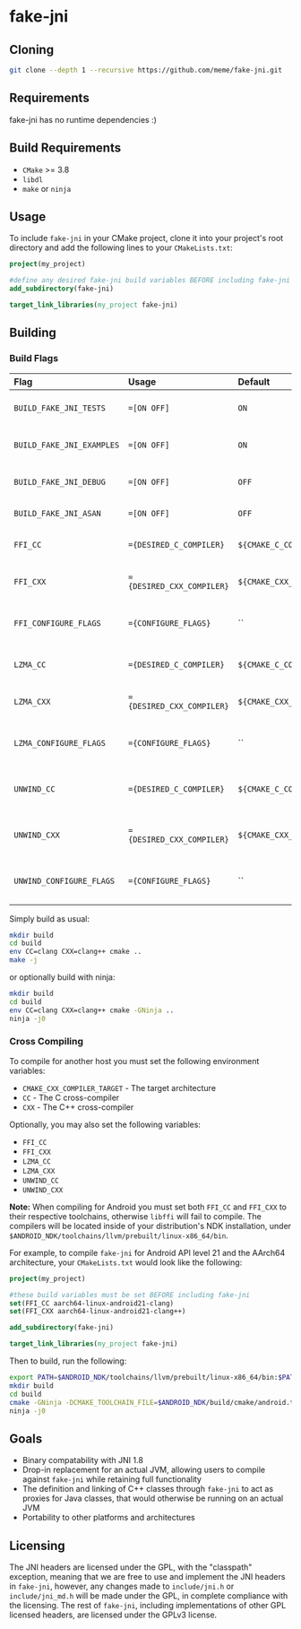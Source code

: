 # fake-jni

## Cloning
```sh
git clone --depth 1 --recursive https://github.com/meme/fake-jni.git
```

## Requirements
fake-jni has no runtime dependencies :)

## Build Requirements
 - `CMake` >= 3.8
 - `libdl`
 - `make` or `ninja`

## Usage
To include `fake-jni` in your CMake project, clone it into your project's root directory and add the following lines to your `CMakeLists.txt`:
```cmake
project(my_project)

#define any desired fake-jni build variables BEFORE including fake-jni
add_subdirectory(fake-jni)

target_link_libraries(my_project fake-jni)
```

## Building
### Build Flags
| Flag | Usage | Default | Description |
| :- | :- | :- | :- |
| `BUILD_FAKE_JNI_TESTS` | `=[ON OFF]` | `ON` | Builds and runs the test suite |
| `BUILD_FAKE_JNI_EXAMPLES` | `=[ON OFF]` | `ON` | Builds and runs the examples |
| `BUILD_FAKE_JNI_DEBUG` | `=[ON OFF]` | `OFF` | Builds a debug release |
| `BUILD_FAKE_JNI_ASAN` | `=[ON OFF]` | `OFF` | Builds with ASAN |
| `FFI_CC` | `={DESIRED_C_COMPILER}` | `${CMAKE_C_COMPILER}` | Set the C compiler for `libffi` |
| `FFI_CXX` | `={DESIRED_CXX_COMPILER}` | `${CMAKE_CXX_COMPILER}` | Set the C++ compiler for `libffi` |
| `FFI_CONFIGURE_FLAGS` | `={CONFIGURE_FLAGS}` | `` | Set the configure flags for `libffi` |
| `LZMA_CC` | `={DESIRED_C_COMPILER}` | `${CMAKE_C_COMPILER}` | Set the C compiler for `liblzma` |
| `LZMA_CXX` | `={DESIRED_CXX_COMPILER}` | `${CMAKE_CXX_COMPILER}` | Set the C++ compiler for `liblzma` |
| `LZMA_CONFIGURE_FLAGS` | `={CONFIGURE_FLAGS}` | `` | Set the configure flags for `libxz` |
| `UNWIND_CC` | `={DESIRED_C_COMPILER}` | `${CMAKE_C_COMPILER}` | Set the C compiler for `libunwind` |
| `UNWIND_CXX` | `={DESIRED_CXX_COMPILER}` | `${CMAKE_CXX_COMPILER}` | Set the C++ compiler for `libunwind` | 
| `UNWIND_CONFIGURE_FLAGS` | `={CONFIGURE_FLAGS}` | `` | Set the configure flags for `libunwind` |

Simply build as usual:
```sh
mkdir build
cd build
env CC=clang CXX=clang++ cmake ..
make -j
```
or optionally build with ninja:
```sh
mkdir build
cd build
env CC=clang CXX=clang++ cmake -GNinja ..
ninja -j0
```

### Cross Compiling
To compile for another host you must set the following environment variables:
 - `CMAKE_CXX_COMPILER_TARGET` - The target architecture
 - `CC` - The C cross-compiler
 - `CXX` - The C++ cross-compiler
 
Optionally, you may also set the following variables:
 - `FFI_CC`
 - `FFI_CXX`
 - `LZMA_CC` 
 - `LZMA_CXX`
 - `UNWIND_CC`
 - `UNWIND_CXX`

**Note:** When compiling for Android you must set both `FFI_CC` and `FFI_CXX` to their respective toolchains, otherwise `libffi` will fail to compile.
The compilers will be located inside of your distribution's NDK installation, under `$ANDROID_NDK/toolchains/llvm/prebuilt/linux-x86_64/bin`.

For example, to compile `fake-jni` for Android API level 21 and the AArch64 architecture, your `CMakeLists.txt` would look like the following:
```cmake
project(my_project)

#these build variables must be set BEFORE including fake-jni
set(FFI_CC aarch64-linux-android21-clang)
set(FFI_CXX aarch64-linux-android21-clang++)

add_subdirectory(fake-jni)

target_link_libraries(my_project fake-jni)
```

Then to build, run the following:
```sh
export PATH=$ANDROID_NDK/toolchains/llvm/prebuilt/linux-x86_64/bin:$PATH
mkdir build
cd build
cmake -GNinja -DCMAKE_TOOLCHAIN_FILE=$ANDROID_NDK/build/cmake/android.toolchain.cmake -DANDROID_ABI=arm64-v8a -DANDROID_PLATFORM=android-21 ..
ninja -j0
```
## Goals
- Binary compatability with JNI 1.8
- Drop-in replacement for an actual JVM, allowing users to compile against `fake-jni` while retaining full functionality
- The definition and linking of C++ classes through `fake-jni` to act as proxies for Java classes, that would otherwise be running on an actual JVM
- Portability to other platforms and architectures

## Licensing
The JNI headers are licensed under the GPL, with the "classpath" exception, meaning that we are free to use and implement the JNI headers in `fake-jni`, however, any changes made to `include/jni.h` or `include/jni_md.h` will be made under the GPL, in complete compliance with the licensing. The rest of `fake-jni`, including implementations of other GPL licensed headers, are licensed under the GPLv3 license.

